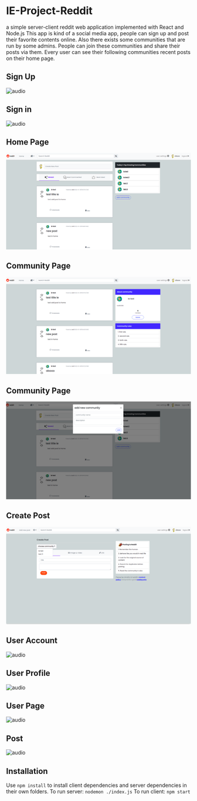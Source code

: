# IE-Project-Reddit
a simple server-client reddit web application implemented with React and Node.js
This app is kind of a social media app, people can sign up and post their favorite contents online. Also there exists some communities that are run by some admins. People can join these communities and share their posts via them. Every user can see their following communities recent posts on their home page. 
## Sign Up

![audio](https://www.linkpicture.com/q/singup_1.png)

## Sign in 

![audio](https://www.linkpicture.com/q/login_15.png)

## Home Page
![audio](https://github.com/zahra-zibzee/IE-Project-Reddit/blob/front-end/homepage.png)


## Community Page

![audio](https://github.com/zahra-zibzee/IE-Project-Reddit/blob/front-end/communitypage.png)

## Community Page

![audio](https://github.com/zahra-zibzee/IE-Project-Reddit/blob/front-end/addnewcommunity.png)

## Create Post

![audio](https://github.com/zahra-zibzee/IE-Project-Reddit/blob/front-end/createpost.png)

## User Account

![audio](https://www.linkpicture.com/q/useraccount.png)

## User Profile

![audio](https://www.linkpicture.com/q/userprofile.png)

## User Page

![audio](https://www.linkpicture.com/q/userpage.png)

## Post

![audio](https://www.linkpicture.com/q/post.png)

## Installation

Use `npm install` to install client dependencies and server dependencies in their own folders. 
To run server: `nodemon ./index.js`
To run client: `npm start` 
